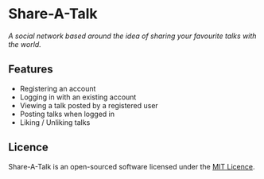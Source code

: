 # Share-A-Talk

*A social network based around the idea of sharing your favourite talks with the world.*


## Features

- Registering an account
- Logging in with an existing account
- Viewing a talk posted by a registered user
- Posting talks when logged in
- Liking / Unliking talks


## Licence

Share-A-Talk is an open-sourced software licensed under the [MIT Licence](http://opensource.org/licenses/MIT).

